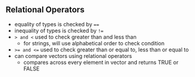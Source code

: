 ## Relational Operators
- equality of types is checked by ```== ```
- inequality of types is checked by ```!=```
- ```> and <``` used to check greater than and less than
  - for strings, will use alphabetical order to check condition
- ```>= and <=``` used to check greater than or equal to, less than or equal to
- can compare vectors using relational operators
  - compares across every element in vector and returns TRUE or FALSE
  
